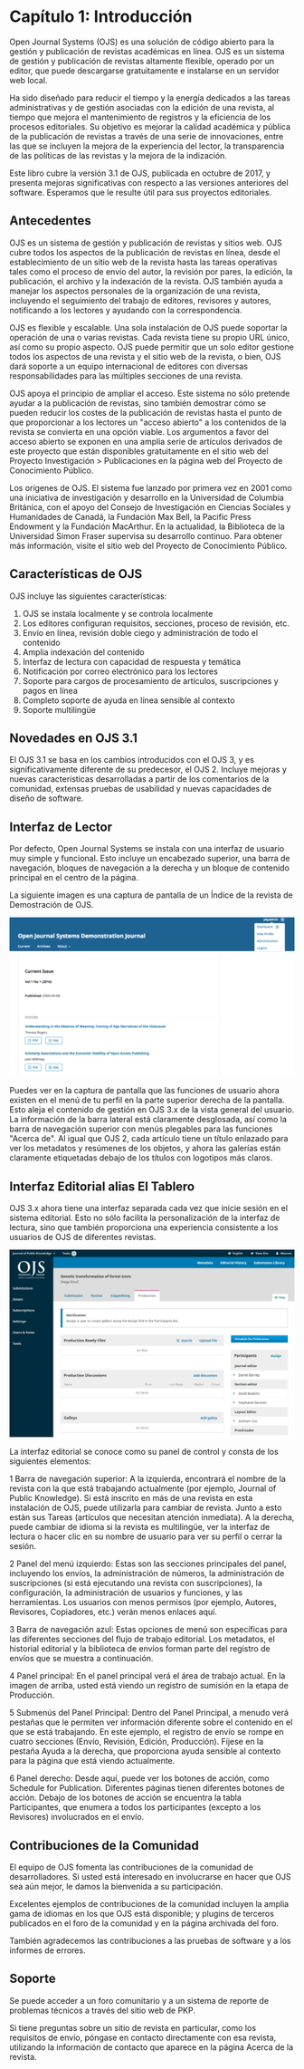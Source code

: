 # Capítulo 1: Introducción

Open Journal Systems (OJS) es una solución de código abierto para la gestión y publicación de revistas académicas en línea. OJS es un sistema de gestión y publicación de revistas altamente flexible, operado por un editor, que puede descargarse gratuitamente e instalarse en un servidor web local.

Ha sido diseñado para reducir el tiempo y la energía dedicados a las tareas administrativas y de gestión asociadas con la edición de una revista, al tiempo que mejora el mantenimiento de registros y la eficiencia de los procesos editoriales. Su objetivo es mejorar la calidad académica y pública de la publicación de revistas a través de una serie de innovaciones, entre las que se incluyen la mejora de la experiencia del lector, la transparencia de las políticas de las revistas y la mejora de la indización.

Este libro cubre la versión 3.1 de OJS, publicada en octubre de 2017, y presenta mejoras significativas con respecto a las versiones anteriores del software. Esperamos que le resulte útil para sus proyectos editoriales.

## Antecedentes

OJS es un sistema de gestión y publicación de revistas y sitios web. OJS cubre todos los aspectos de la publicación de revistas en línea, desde el establecimiento de un sitio web de la revista hasta las tareas operativas tales como el proceso de envío del autor, la revisión por pares, la edición, la publicación, el archivo y la indexación de la revista. OJS también ayuda a manejar los aspectos personales de la organización de una revista, incluyendo el seguimiento del trabajo de editores, revisores y autores, notificando a los lectores y ayudando con la correspondencia.

OJS es flexible y escalable. Una sola instalación de OJS puede soportar la operación de una o varias revistas. Cada revista tiene su propio URL único, así como su propio aspecto. OJS puede permitir que un solo editor gestione todos los aspectos de una revista y el sitio web de la revista, o bien, OJS dará soporte a un equipo internacional de editores con diversas responsabilidades para las múltiples secciones de una revista.

OJS apoya el principio de ampliar el acceso. Este sistema no sólo pretende ayudar a la publicación de revistas, sino también demostrar cómo se pueden reducir los costes de la publicación de revistas hasta el punto de que proporcionar a los lectores un "acceso abierto" a los contenidos de la revista se convierta en una opción viable. Los argumentos a favor del acceso abierto se exponen en una amplia serie de artículos derivados de este proyecto que están disponibles gratuitamente en el sitio web del Proyecto Investigación > Publicaciones en la página web del Proyecto de Conocimiento Público.

Los orígenes de OJS. El sistema fue lanzado por primera vez en 2001 como una iniciativa de investigación y desarrollo en la Universidad de Columbia Británica, con el apoyo del Consejo de Investigación en Ciencias Sociales y Humanidades de Canadá, la Fundación Max Bell, la Pacific Press Endowment y la Fundación MacArthur. En la actualidad, la Biblioteca de la Universidad Simon Fraser supervisa su desarrollo continuo. Para obtener más información, visite el sitio web del Proyecto de Conocimiento Público.

## Características de OJS

OJS incluye las siguientes características:

1. OJS se instala localmente y se controla localmente
2. Los editores configuran requisitos, secciones, proceso de revisión, etc.
3. Envío en línea, revisión doble ciego y administración de todo el contenido
4. Amplia indexación del contenido
5. Interfaz de lectura con capacidad de respuesta y temática
6. Notificación por correo electrónico para los lectores
7. Soporte para cargos de procesamiento de artículos, suscripciones y pagos en línea
8. Completo soporte de ayuda en línea sensible al contexto
9. Soporte multilingüe

## Novedades en OJS 3.1

El OJS 3.1 se basa en los cambios introducidos con el OJS 3, y es significativamente diferente de su predecesor, el OJS 2. Incluye mejoras y nuevas características desarrolladas a partir de los comentarios de la comunidad, extensas pruebas de usabilidad y nuevas capacidades de diseño de software.

## Interfaz de Lector

Por defecto, Open Journal Systems se instala con una interfaz de usuario muy simple y funcional. Esto incluye un encabezado superior, una barra de navegación, bloques de navegación a la derecha y un bloque de contenido principal en el centro de la página.

La siguiente imagen es una captura de pantalla de un Índice de la revista de Demostración de OJS.

![screenshot of an Index of the OJS Demonstration magazine](./assets/image5.png)

Puedes ver en la captura de pantalla que las funciones de usuario ahora existen en el menú de tu perfil en la parte superior derecha de la pantalla. Esto aleja el contenido de gestión en OJS 3.x de la vista general del usuario. La información de la barra lateral está claramente desglosada, así como la barra de navegación superior con menús plegables para las funciones "Acerca de". Al igual que OJS 2, cada artículo tiene un título enlazado para ver los metadatos y resúmenes de los objetos, y ahora las galerías están claramente etiquetadas debajo de los títulos con logotipos más claros.

## Interfaz Editorial alias El Tablero

OJS 3.x ahora tiene una interfaz separada cada vez que inicie sesión en el sistema editorial. Esto no sólo facilita la personalización de la interfaz de lectura, sino que también proporciona una experiencia consistente a los usuarios de OJS de diferentes revistas.

![Captura de pantalla de la interfaz editorial](./assets/image100.png)

La interfaz editorial se conoce como su panel de control y consta de los siguientes elementos:

1 Barra de navegación superior: A la izquierda, encontrará el nombre de la revista con la que está trabajando actualmente (por ejemplo, Journal of Public Knowledge). Si está inscrito en más de una revista en esta instalación de OJS, puede utilizarla para cambiar de revista. Junto a esto están sus Tareas (artículos que necesitan atención inmediata). A la derecha, puede cambiar de idioma si la revista es multilingüe, ver la interfaz de lectura o hacer clic en su nombre de usuario para ver su perfil o cerrar la sesión.

2 Panel del menú izquierdo: Estas son las secciones principales del panel, incluyendo los envíos, la administración de números, la administración de suscripciones (si está ejecutando una revista con suscripciones), la configuración, la administración de usuarios y funciones, y las herramientas. Los usuarios con menos permisos (por ejemplo, Autores, Revisores, Copiadores, etc.) verán menos enlaces aquí.

3 Barra de navegación azul: Estas opciones de menú son específicas para las diferentes secciones del flujo de trabajo editorial. Los metadatos, el historial editorial y la biblioteca de envíos forman parte del registro de envíos que se muestra a continuación.

4 Panel principal: En el panel principal verá el área de trabajo actual. En la imagen de arriba, usted está viendo un registro de sumisión en la etapa de Producción.

5 Submenús del Panel Principal: Dentro del Panel Principal, a menudo verá pestañas que le permiten ver información diferente sobre el contenido en el que se está trabajando. En este ejemplo, el registro de envío se rompe en cuatro secciones (Envío, Revisión, Edición, Producción). Fíjese en la pestaña Ayuda a la derecha, que proporciona ayuda sensible al contexto para la página que está viendo actualmente.
 
6 Panel derecho: Desde aquí, puede ver los botones de acción, como Schedule for Publication. Diferentes páginas tienen diferentes botones de acción. Debajo de los botones de acción se encuentra la tabla Participantes, que enumera a todos los participantes (excepto a los Revisores) involucrados en el envío.

## Contribuciones de la Comunidad

El equipo de OJS fomenta las contribuciones de la comunidad de desarrolladores. Si usted está interesado en involucrarse en hacer que OJS sea aún mejor, le damos la bienvenida a su participación.

Excelentes ejemplos de contribuciones de la comunidad incluyen la amplia gama de idiomas en los que OJS está disponible; y plugins de terceros publicados en el foro de la comunidad y en la página archivada del foro.

También agradecemos las contribuciones a las pruebas de software y a los informes de errores.

## Soporte

Se puede acceder a un foro comunitario y a un sistema de reporte de problemas técnicos a través del sitio web de PKP.

Si tiene preguntas sobre un sitio de revista en particular, como los requisitos de envío, póngase en contacto directamente con esa revista, utilizando la información de contacto que aparece en la página Acerca de la revista.

